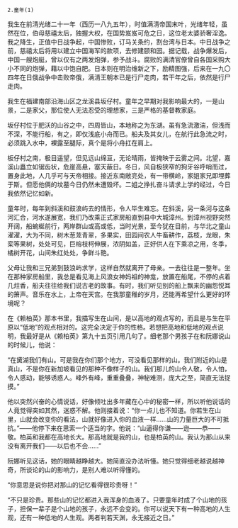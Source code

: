     2.童年(1) 

   我生在前清光绪二十一年（西历一八九五年），时值满清帝国末叶，光绪年轻，虽然在位，伯母慈禧太后，独握大权，在国势岌岌可危之日，这位老太婆骄奢淫逸。我之降生，正值中日战争起，中国惨败，订马关条约，割台湾与日本。中日战争之前，慈禧太后将用以建立中国海军的款项，去修建颐和园。据记载，战争爆发后，中国一艘炮艇，曾以仅有之两发炮弹，参予战斗。腐败的满清官僚曾自各国采购大小不同的炮弹，藉以中饱自肥。日本则在明治维新之下，励精图强，后来在一九〇四年在日俄战争中击败帝俄，满清王朝本已是行尸走肉，若干年之后，依然是行尸走肉。

   我生在福建南部沿海山区之龙溪县坂仔村。童年之早期对我影响最大的，一是山景，二是家父，那位使人无法忍受的理想家，三是严格的基督教家庭。

   坂仔村位于肥沃的山谷之中，四周皆山，本地称之为东湖。虽有急流激湍，但浅而不深，不能行船，有之，即仅浅底小舟而已。船夫及其女儿，在航行此急流之时，必须跳入水中，裸露至腿际，真个是将小舟扛在肩上。

   板仔村之南，极目遥望，但见远山绵亘，无论晴雨，皆掩映于云雾之间。北望，嘉溪山矗立如锯齿状，危崖高悬，塞天蔽日。冬日，风自极狭窄的狗牙谷呼哨而过，置身此地，人几乎可与天帝相接。接近东南敞亮处，有一带横岭，家姐家兄即埋葬于斯。但愿他俩的坟墓今日仍然未遭毁坏。二姐之挣扎奋斗请求上学的经过，今日我依然记忆如新。

   童年时，每年到斜溪和鼓浪屿去的情形，令人毕生难忘。在斜溪，另一条河与这条河汇合，河水遂展宽，我们乃改乘正式家房船直到县中大城漳州。到漳州视野突然开阔，船蜿蜒前行，两岸群山或高或低，当时光景，至今犹在目前，与华北之童山濯濯，大为不同，树木葱茏青翠，多果实，田园间农人牛畜耕作，荔枝，龙眼，朱栾等果树，处处可见，巨榕枝柯伸展，浓阴如盖，正好供人在下乘凉之用，冬季，橘树开花，山间朱红处处，争鲜斗艳。

   父母让我和三兄弟到鼓浪屿求学，这样自然就离开了母亲。一去往往是一整年。坐在那种家房船里，我总是看见海上风浪女神妈祖的神龛，放置在船尾，不停的点着几炷香，船夫往往给我们说古老的故事。有时，我们听见别的船上飘来的幽怨悦耳的箫声。音乐在水上，上帝在天宫。在我那童稚的岁月，还能再希望什么更好的环境呢？

   在《赖柏英》那本书里，我描写生在山间，是以高地的观点写的，而且是与生在平原以“低地”的观点相对的。这完全决定于你的性格。若想把高地和低地的观点说明，我最好是从《赖柏英》第九十五页引用几句了。细老那个男孩子在和阮娜说山的时候儿，他说：

   “在黛湖我们有山。可是我在你们那个地方，可没看见那样的山。我们附近的山是真山，不是你在新加坡看见的那种不像样子的山。我们那儿的山令人敬，令人怕，令人感动，能够诱惑人。峰外有峰，重重叠叠，神秘难测，庞大之至，简直无法捉摸。”

   他以突然兴奋的心情说话，好像倾吐出多年藏在心中的秘密一样，所以听他说话的人竟觉得突如其然，迷惑不解。他则接着说：“你一点儿也不知道。你若生在山里，山就会改变你的看法，山就好像进入你的血液一样……山的力量巨大的不可抵抗。”——他停下来在思索一个适当的字。他说：“山逼得你谦——逊——恭——敬。柏英和我都在高地长大。那高地就是我的山，也是柏英的山。我认为那山从来没有离开我们——以后也不会……”

   阮娜听见这话，她的眼睛越睁越大。她简直没办法听懂。她只觉得细老越说越神奇，所谈论的山的影响力，是别人难以听得懂的。

   “你意思是说你把对那山的记忆看得很珍贵呀！”

   “不只是珍贵。那些山的记忆都进入我浑身的血液了。只要童年时成了个山地的孩子，担保一辈子是个山地的孩子，永远不会变的。你可以说天下有一种高地的人生观，还有一种低地的人生观。两者判若天渊，永无接近之日。”

